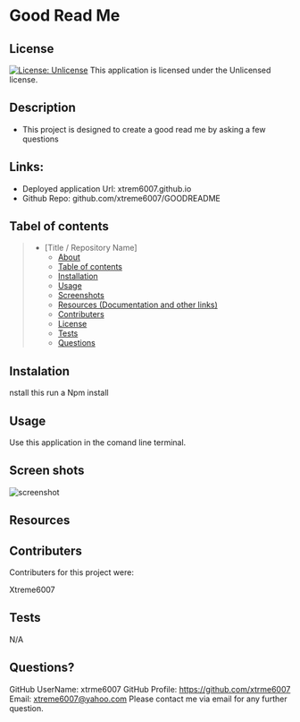 # Good Read Me

  ## License
  [![License: Unlicense](https://img.shields.io/badge/license-Unlicense-blue.svg)](http://unlicense.org/)
  This application is licensed under the Unlicensed license.

  

  ## Description 
  * This project is designed to  create a good read me by asking a few questions




  ## Links:

  * Deployed application Url: xtrem6007.github.io
  * Github Repo: github.com/xtreme6007/GOODREADME
  
  ## Tabel of contents


> * [Title / Repository Name]
>   * [About](#about)
>   * [Table of contents](#tabel-of-contents)
>   * [Installation](#installation)
>   * [Usage](#usage)
>   * [Screenshots](#sceenshots)
>   * [Resources (Documentation and other links)](#resources)
>   * [Contributers](#contributers)
>   * [License](#license)
>   * [Tests](#tests)
>   * [Questions](#questions)



## Instalation

nstall this run a Npm install




## Usage

  Use this application in the comand line terminal.





## Screen shots
![screenshot](assets/img/test.png)





## Resources




## Contributers
Contributers for this project were:

Xtreme6007


## Tests

N/A

## Questions?
GitHub UserName: xtrme6007
GitHub Profile: https://github.com/xtrme6007
Email: xtreme6007@yahoo.com
Please contact me via email for any further question.